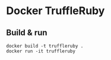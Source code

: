 # Docker TruffleRuby

## Build & run

    docker build -t truffleruby .
    docker run -it truffleruby
